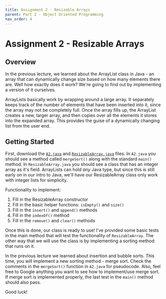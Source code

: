 ```yaml
---
title: Assignment 2 - Resizable Arrays
parent: Part 2 - Object Oriented Programming
nav_order: 4
---
```


# Assignment 2 - Resizable Arrays

## Overview

In the previous lecture, we learned about the ArrayList class in Java - an array that can dynamically change size based on how many elements there are. Well how exactly does it work? We're going to find out by implementing a version of it ourselves.

ArrayLists basically work by wrapping around a large array. It separately keeps track of the number of elements that have been inserted into it, since the array may not be completely full. Once the array fills up, the ArrayList creates a new, larger array, and then copies over all the elements it stores into the expanded array. This provides the guise of a dynamically changing list from the user end.

## Getting Started

First, download the [`A2.java`](A2.java) and [`ResizableArray.java`](ResizableArray.java) files. In `A2.java` you should see a method called `mergeSort()` along with the standard `main()` method. In `ResizableArray.java` you should see a class that has an integer array as it's field. ArrayLists can hold *any* Java type, but since this is still early on in our intro to Java, we'll have our ResizableArray class only work with integer lists for simplicity.

Functionality to implement:

1. Fill in the ResizableArray constructor
2. Fill in the basic helper functions: `isEmpty()` and `size()`
3. Fill in the `insert()` and `append()` methods
4. Fill in the `indexOf()` method
5. Fill in the `remove()` and `clear()` methods

Once this is done, our class is ready to use! I've provided some basic tests in the main method that will test the functionality of `ResizableArray`. The other way that we will use the class is by implementing a sorting method that runs on it.

In the previous lecture we learned about insertion and bubble sorts. This time, you will implement a new sorting method - merge sort. Check the comments in the `mergeSort()` function in `A2.java` for pseudocode. Also, feel free to Google anything you want to see how to implement/use merge sort. If merge sort is implemented properly, the last test in the `main()` method should also pass.

Good luck!
